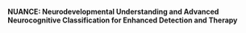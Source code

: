 **NUANCE: Neurodevelopmental Understanding and Advanced Neurocognitive Classification for Enhanced Detection and Therapy**